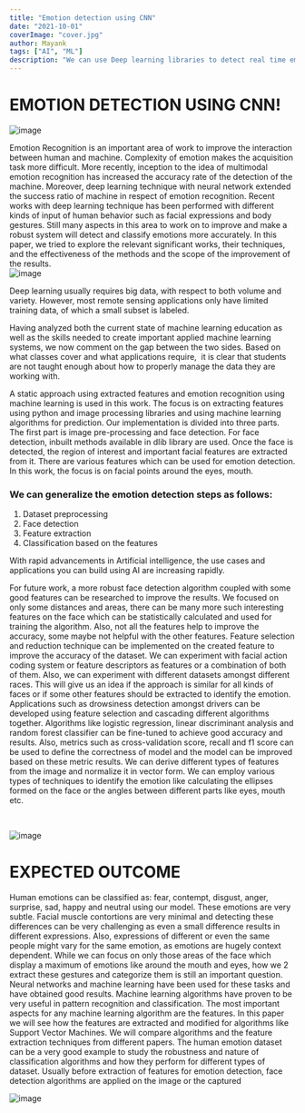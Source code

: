 ```yaml
---
title: "Emotion detection using CNN"
date: "2021-10-01"
coverImage: "cover.jpg"
author: Mayank
tags: ["AI", "ML"]
description: "We can use Deep learning libraries to detect real time emotion detection"
---
```

# EMOTION DETECTION USING CNN!

![image](https://user-images.githubusercontent.com/56837137/135588031-e504c797-271e-4c27-94e9-b0e154e37090.png)
<br>

Emotion Recognition is an important area of work to improve the interaction between human and machine. Complexity of emotion makes the acquisition task more difficult. More recently, inception to the idea of multimodal emotion recognition has increased the accuracy rate of the detection of the machine. Moreover, deep learning technique with neural network extended the success ratio of machine in respect of emotion recognition. Recent works with deep learning technique has been performed with different kinds of input of human behavior such as facial expressions and body gestures. Still many aspects in this area to work on to improve and make a robust system will detect and classify emotions more accurately. In this paper, we tried to explore the relevant significant works, their techniques, and the effectiveness of the methods and the scope of the improvement of the results. 
<br>
![image](https://user-images.githubusercontent.com/56837137/135587725-3fb714a1-2055-4830-acc5-bfc22e0c9c94.png)


Deep learning usually requires big data, with respect to both volume and variety. However, most remote sensing applications only have limited training data, of which a small subset is labeled.

Having analyzed both the current state of machine learning education as well as the skills needed to create important applied machine learning systems, we now comment on the gap between the two sides. Based on what classes cover and what applications require,  it is clear that students are not taught enough about how to properly manage the data they are working with.

A static approach using extracted features and emotion recognition using machine learning is used in this work. The focus is on extracting features using python and image processing libraries and using machine learning algorithms for prediction. Our implementation is divided into three parts. The first part is image pre-processing and face detection. For face detection, inbuilt methods available in dlib library are used. Once the face is detected, the region of interest and important facial features are extracted from it. There are various features which can be used for emotion detection. In this work, the focus is on facial points around the eyes, mouth.

### We can generalize the emotion detection steps as follows: 
1) Dataset preprocessing 
2) Face detection 
3) Feature extraction 
4) Classification based on the features

With rapid advancements in Artificial intelligence, the use cases and applications you can build using AI are increasing rapidly.

For future work, a more robust face detection algorithm coupled with some good features can be researched to improve the results. We focused on only some distances and areas, there can be many more such interesting features on the face which can be statistically calculated and used for training the algorithm. Also, not all the features help to improve the accuracy, some maybe not helpful with the other features. Feature selection and reduction technique can be implemented on the created feature to improve the accuracy of the dataset. We can experiment with facial action coding system or feature descriptors as features or a combination of both of them. Also, we can experiment with different datasets amongst different races. This will give us an idea if the approach is similar for all kinds of faces or if some other features should be extracted to identify the emotion. Applications such as drowsiness detection amongst drivers  can be developed using feature selection and cascading different algorithms together. Algorithms like logistic regression, linear discriminant analysis and random forest classifier can be fine-tuned to achieve good accuracy and results. Also, metrics such as cross-validation score, recall and f1 score can be used to define the correctness of model and the model can be improved based on these metric results. We can derive different types of features from the image and normalize it in vector form. We can employ various types of techniques to identify the emotion like calculating the ellipses formed on the face or the angles between different parts like eyes, mouth etc.

<br>

![image](https://user-images.githubusercontent.com/56837137/135587827-0c239392-3322-4a44-9c25-1046dd1ab7ec.png)
<br>
# EXPECTED OUTCOME
Human emotions can be classified as: fear, contempt, disgust, anger, surprise, sad, happy and neutral using our model. These emotions are very subtle. Facial muscle contortions are very minimal and detecting these differences can be very challenging as even a small difference results in different expressions. Also, expressions of different or even the same people might vary for the same emotion, as emotions are hugely context dependent. While we can focus on only those areas of the face which display a maximum of emotions like around the mouth and eyes, how we 2 extract these gestures and categorize them is still an important question. Neural networks and machine learning have been used for these tasks and have obtained good results. Machine learning algorithms have proven to be very useful in pattern recognition and classification. The most important aspects for any machine learning algorithm are the features. In this paper we will see how the features are extracted and modified for algorithms like Support Vector Machines. We will compare algorithms and the feature extraction techniques from different papers. The human emotion dataset can be a very good example to study the robustness and nature of classification algorithms and how they perform for different types of dataset. Usually before extraction of features for emotion detection, face detection algorithms are applied on the image or the captured

![image](https://user-images.githubusercontent.com/56837137/135587855-97cd2731-63ff-4f5a-99e6-04faca2d5c02.png)


